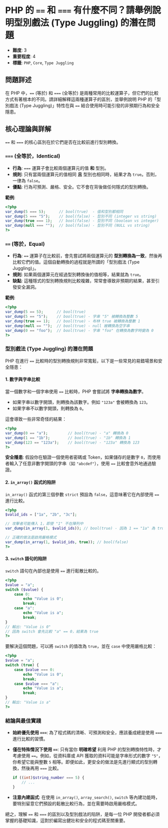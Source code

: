 # PHP 的 `==` 和 `===` 有什麼不同？請舉例說明型別戲法 (Type Juggling) 的潛在問題

- **難度**: 3
- **重要程度**: 4
- **標籤**: `PHP`, `Core`, `Type Juggling`

## 問題詳述

在 PHP 中，`==` (等於) 和 `===` (全等於) 是兩種常用的比較運算子，但它們的比較方式有著根本的不同。請詳細解釋這兩種運算子的區別，並舉例說明 PHP 的「型別戲法 (Type Juggling)」特性在與 `==` 結合使用時可能引發的非預期行為和安全隱患。

## 核心理論與詳解

`==` 和 `===` 的核心區別在於它們是否在比較前進行型別轉換。

### `===` (全等於，Identical)

- **行為**: `===` 運算子會比較兩個運算元的值 **和** 型別。
- **規則**: 只有當兩個運算元的值相同 **且** 型別也相同時，結果才為 `true`。否則，一律為 `false`。
- **優點**: 行為可預測、嚴格、安全。它不會在背後做任何隱式的型別轉換。

**範例**:

```php
<?php
var_dump(5 === 5);      // bool(true)  - 值和型別都相同
var_dump(5 === "5");    // bool(false) - 型別不同 (integer vs string)
var_dump(true === 1);   // bool(false) - 型別不同 (boolean vs integer)
var_dump(null === "");  // bool(false) - 型別不同 (NULL vs string)
?>
```

### `==` (等於，Equal)

- **行為**: `==` 運算子在比較前，會先嘗試將兩個運算元的 **型別轉換為一致**，然後再比較它們的值。這個自動轉換的過程就是所謂的「型別戲法 (Type Juggling)」。
- **規則**: 如果兩個運算元在經過型別轉換後的值相等，結果就為 `true`。
- **缺點**: 這種隱式的型別轉換規則比較複雜，常常會導致非預期的結果，甚至引發安全漏洞。

**範例**:

```php
<?php
var_dump(5 == 5);      // bool(true)
var_dump(5 == "5");    // bool(true) - 字串 "5" 被轉換為整數 5
var_dump(true == 1);   // bool(true) - 布林 true 被轉換為整數 1
var_dump(null == "");  // bool(true) - null 被轉換為空字串
var_dump(0 == "foo");  // bool(true) - 字串 "foo" 在轉換為數字時變為 0
?>
```

### 型別戲法 (Type Juggling) 的潛在問題

PHP 在進行 `==` 比較時的型別轉換規則非常寬鬆，以下是一些常見的易錯場景和安全隱患：

#### 1. 數字與字串比較

當一個數字和一個字串使用 `==` 比較時，PHP 會嘗試將 **字串轉換為數字**。

- 如果字串以數字開頭，則轉換為該數字。例如 `"123a"` 會被轉換為 `123`。
- 如果字串不以數字開頭，則轉換為 `0`。

這會導致一些非常奇怪的結果：

```php
<?php
var_dump(0 == "a");         // bool(true) - "a" 轉換為 0
var_dump(1 == "1b");        // bool(true) - "1b" 轉換為 1
var_dump(123 == "123a");    // bool(true) - "123a" 轉換為 123
?>
```

**安全隱患**:
假設你在驗證一個使用者密碼或 Token，如果儲存的是數字 `0`，而使用者輸入了任意非數字開頭的字串（如 `"abcdef"`），使用 `==` 比較會意外地通過驗證。

#### 2. `in_array()` 函式的陷阱

`in_array()` 函式的第三個參數 `strict` 預設為 `false`，這意味著它在內部使用 `==` 進行比較。

```php
<?php
$valid_ids = ["1a", "2b", "3c"];

// 攻擊者可能傳入 1，即使 "1" 不在陣列中
var_dump(in_array(1, $valid_ids)); // bool(true) - 因為 1 == "1a" 為 true

// 正確的做法是啟用嚴格模式
var_dump(in_array(1, $valid_ids, true)); // bool(false)
?>
```

#### 3. `switch` 語句的陷阱

`switch` 語句在內部也是使用 `==` 進行鬆散比較的。

```php
<?php
$value = "a";
switch ($value) {
    case 0:
        echo "Value is 0";
        break;
    case "a":
        echo "Value is a";
        break;
}
// 輸出: "Value is 0"
// 因為 switch 會先比較 "a" == 0，結果為 true
?>
```

要解決這個問題，可以將 `switch` 的值改為 `true`，並在 `case` 中使用嚴格比較：

```php
<?php
$value = "a";
switch (true) {
    case $value === 0:
        echo "Value is 0";
        break;
    case $value === "a":
        echo "Value is a";
        break;
}
// 輸出: "Value is a"
?>
```

### 結論與最佳實踐

- **始終優先使用 `===`**: 為了程式碼的清晰、可預測和安全，應該養成總是使用 `===` 進行比較的習慣。
- **僅在特殊情況下使用 `==`**: 只有當你 **明確希望** 利用 PHP 的型別轉換特性時，才考慮使用 `==`。例如，從資料庫或 API 獲取的資料可能是字串形式的數字 `"5"`，你希望它能與整數 `5` 相等。即便如此，更安全的做法是先進行顯式的型別轉換，然後再用 `===` 比較。

  ```php
  if ((int)$string_number === 5) {
      // ...
  }
  ```

- **注意內建函式**: 在使用 `in_array()`, `array_search()`, `switch` 等內建功能時，要特別留意它們預設的鬆散比較行為，並在需要時啟用嚴格模式。

總之，理解 `==` 和 `===` 的區別以及型別戲法的陷阱，是每一位 PHP 開發者都必須掌握的基礎知識，這對於編寫出健壯和安全的程式碼至關重要。
